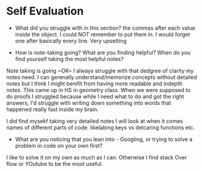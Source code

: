 # Self Evaluation

- What did you struggle with in this section?
the commas after each value inside the object. I could NOT remember to put them in. I would forget one after basically every line. Very upsetting

- How is note-taking going? What are you finding helpful? When do you find yourself taking the most helpful notes?

Note taking is going ~OK~ I always struggle with that dedgree of clarity my notes need. I can gerenally understand/memorize concepts without detailed notes but I think I might benifit from having more readable and indepth notes. This came up in HS in geometry class. When we were supposed to do proofs I struggled because while I need what to do and got the right answers, I'd struggle with writing down something into words that happened really fast inside my brain. 

I did find mysekf taking very detailed notes I will look at when it comes names of different parts of code. likelabing keys vs delcaring functions etc.

- What are you noticing that you lean into - Googling, or trying to solve a problem in code on your own first?

I like to solve it on my own as much as I can. Otherwise I find stack Over flow or YOutube to be the most useful. 